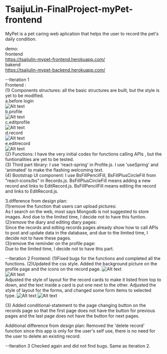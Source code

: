 # TsaijuLin-FinalProject-myPet-frontend
MyPet is a pet caring web aplication that helps the user to record the pet's daily condition. 

demo:  
frontend  
https://tsaijulin-mypet-frontend.herokuapp.com/  
bakend  
https://tsaijulin-mypet-backend.herokuapp.com/  

--Iteration 1  
Frontend :  
(1) Components structures: all the basic structures are built, but the style is yet to be modified.   
a.before login  
![Alt text](./public/screenshot/usespring.png?raw=true "usespring")  
b.profile  
![Alt text](./public/screenshot/profile.png?raw=true "profile")  
c.editprofile  
![Alt text](./public/screenshot/editprofile.png?raw=true "editprofile")  
d.record  
![Alt text](./public/screenshot/record.png?raw=true "record")  
e.editrecord  
![Alt text](./public/screenshot/editrecord.png?raw=true "editrecord")  
(2) Functions: I have the very initial codes for functions calling APIs , but the funtionalities are yet to be tested.  
(3) Third part library: I use 'react-spring' in Profile.js. I use 'useSpring' and 'animated' to make the flashing welcoming text.  
(4) Bootstrap UI component: I use BsFillPencilFill, BsFillPlusCircleFill from "react-icons/bs" in Records.js. BsFillPlusCircleFill means adding a new record and links to EditRecord.js. BsFillPencilFill means editing the record and links to EditRecord.js.  

3.difference from design plan:  
(1)remove the function that users can upload pictures:  
As I search on the web, most says Mongodb is not suggested to store images. And due to the limited time, I decide not to have this funtion.  
(2)remove the diary and editing diary pages:  
Since the records and edting records pages already show how to call APIs to post and update data in the database, and due to the limited time, I decide not to have these pages.  
(3)remove the reminder on the profile page:  
Due to the limited time, I decide not to have this part.


--Iteration 2
 Frontend:
 (1)Fixed bugs for the functions and completed all the functions.
 (2)Updated the css style. 
    Added the background picture on the profile page and the icons on the record page.
    ![Alt text](./public/screenshot/backgroundPicture.png?raw=true "backgroundPicture")  
    ![Alt text](./public/screenshot/icons.png?raw=true "icons")  
    Adjusted the style of layout for the record cards to make it listed from top to down, and the text inside a card is put one next to the other.
    Adjusted the style of layout for the forms, and changed some form items to selected type.
    ![Alt text](./public/screenshot/profileForm.png?raw=true "profileForm") 
    ![Alt text](./public/screenshot/recordForm.png?raw=true "recordForm") 

 (3) Added conditional-statement to the page changing button on the records page so that the first page does not have the button for previous pages and the last page does not have the button for next pages.

  Additional difference from design plan:
  Removed the 'delete record' function since this app is only for the user's self use, there is no need for the user to delete an existing record.

  --Iteration 3
  Checked again and did not find bugs. 
  Same as iteration 2.

